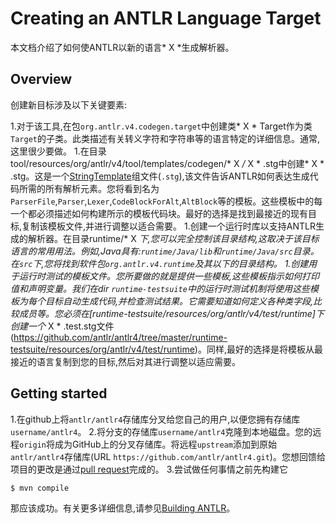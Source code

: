 # Creating an ANTLR Language Target

本文档介绍了如何使ANTLR以新的语言* X *生成解析器。

## Overview

创建新目标涉及以下关键要素:

1.对于该工具,在包`org.antlr.v4.codegen.target`中创建类* X * Target作为类`Target`的子类。此类描述有关转义字符和字符串等的语言特定的详细信息。通常,这里很少要做。
1.在目录tool/resources/org/antlr/v4/tool/templates/codegen/* X */* X * .stg中创建* X * .stg。这是一个[StringTemplate](http://www.stringtemplate.org/)组文件(`.stg`),该文件告诉ANTLR如何表达生成代码所需的所有解析元素。您将看到名为`ParserFile`,`Parser`,`Lexer`,`CodeBlockForAlt`,`AltBlock`等的模板。这些模板中的每一个都必须描述如何构建所示的模板代码块。最好的选择是找到最接近的现有目标,复制该模板文件,并进行调整以适合需要。
1.创建一个运行时库以支持ANTLR生成的解析器。在目录runtime/* X *下,您可以完全控制该目录结构,这取决于该目标语言的常用用法。例如,Java具有:`runtime/Java/lib`和`runtime/Java/src`目录。在`src`下,您将找到软件包`org.antlr.v4.runtime`及其以下的目录结构。
1.创建用于运行时测试的模板文件。您所要做的就是提供一些模板,这些模板指示如何打印值和声明变量。我们在dir `runtime-testsuite`中的运行时测试机制将使用这些模板为每个目标自动生成代码,并检查测试结果。它需要知道如何定义各种类字段,比较成员等。您必须在[runtime-testsuite/resources/org/antlr/v4/test/runtime]下创建一个* X * .test.stg文件(https://github.com/antlr/antlr4/tree/master/runtime-testsuite/resources/org/antlr/v4/test/runtime)。同样,最好的选择是将模板从最接近的语言复制到您的目标,然后对其进行调整以适应需要。

## Getting started

1.在github上将`antlr/antlr4`存储库分叉给您自己的用户,以便您拥有存储库`username/antlr4`。
2.将分支的存储库`username/antlr4`克隆到本地磁盘。您的远程`origin`将成为GitHub上的分叉存储库。将远程`upstream`添加到原始`antlr/antlr4`存储库(URL `https://github.com/antlr/antlr4.git`)。您想回馈给项目的更改是通过[pull request](https://help.github.com/articles/using-pull-requests/)完成的。
3.尝试做任何事情之前先构建它
```bash
$ mvn compile
```
那应该成功。有关更多详细信息,请参见[Building ANTLR](building-antlr.md)。